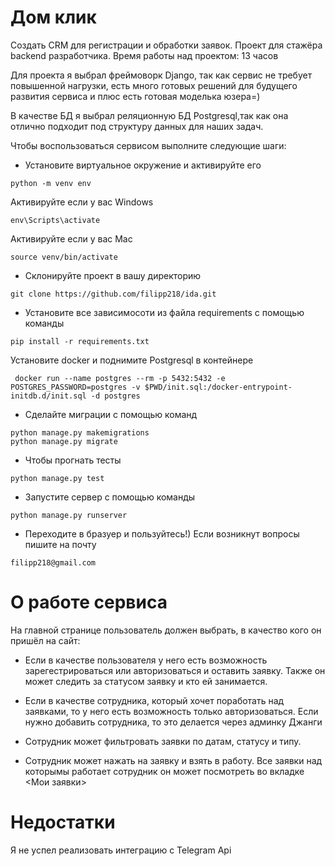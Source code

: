 # Дом клик
Создать CRM для регистрации и обработки заявок.
Проект для стажёра backend разработчика. Время работы над проектом: 13 часов

Для проекта я выбрал фреймоворк Django, так как сервис не требует повышенной нагрузки, 
есть много готовых решений для будущего развития сервиса и плюс есть готовая моделька юзера=)

В качестве БД я выбрал реляционную БД Postgresql,так как она отлично подходит под структуру данных
для наших задач.

Чтобы воспользоваться сервисом выполните следующие шаги:
- Установите виртуальное окружение и активируйте его
```
python -m venv env
```
Активируйте если у вас Windows
```
env\Scripts\activate
```
Активируйте если у вас Mac
```
source venv/bin/activate
```

- Склонируйте проект в вашу директорию
```
git clone https://github.com/filipp218/ida.git
```
- Установите все зависимосоти из файла requirements с помощью команды 
```
pip install -r requirements.txt
```
Установите docker и поднимите Postgresql в контейнере
```
 docker run --name postgres --rm -p 5432:5432 -e POSTGRES_PASSWORD=postgres -v $PWD/init.sql:/docker-entrypoint-initdb.d/init.sql -d postgres
```
- Сделайте миграции с помощью команд 
```
python manage.py makemigrations
python manage.py migrate
```

- Чтобы прогнать тесты 
```
python manage.py test
```
- Запустите сервер с помощью команды
```
python manage.py runserver
```
- Переходите в бразуер и пользуйтесь!)
Если возникнут вопросы пишите на почту
```
filipp218@gmail.com
```

# О работе сервиса

На главной странице пользователь должен выбрать, в качество кого он пришёл на сайт:
- Если в качестве пользователя у него есть возможность зарегестрироваться или авторизоваться 
и оставить заявку. Также он может следить за статусом заявку и кто ей занимается.
  
- Если в качестве сотрудника, который хочет поработать над заявками, то у него есть возможность только авторизоваться.
Если нужно добавить сотрудника, то это делается через админку Джанги
  
- Сотрудник может фильтровать заявки по датам, статусу и типу. 

- Сотрудник может нажать на заявку и взять в работу. Все заявки над которымы работает сотрудник
он может посмотреть во вкладке <Мои заявки>


# Недостатки
Я не успел реализовать интеграцию с Telegram Api

  
